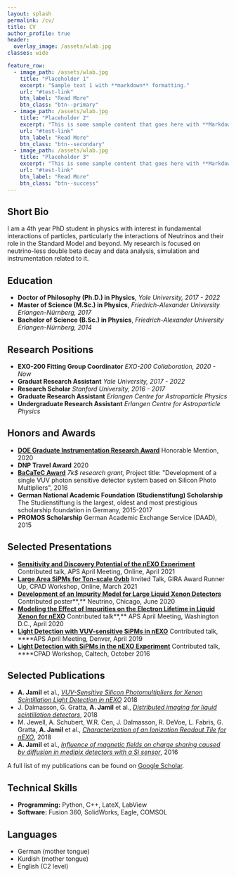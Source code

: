 ```yaml
---
layout: splash
permalink: /cv/
title: CV
author_profile: true
header:
  overlay_image: /assets/wlab.jpg
classes: wide

feature_row:
  - image_path: /assets/wlab.jpg
    title: "Placeholder 1"
    excerpt: "Sample text 1 with **markdown** formatting."
    url: "#test-link"
    btn_label: "Read More"
    btn_class: "btn--primary"
  - image_path: /assets/wlab.jpg
    title: "Placeholder 2"
    excerpt: "This is some sample content that goes here with **Markdown** formatting."
    url: "#test-link"
    btn_label: "Read More"
    btn_class: "btn--secondary"
  - image_path: /assets/wlab.jpg
    title: "Placeholder 3"
    excerpt: "This is some sample content that goes here with **Markdown** formatting."
    url: "#test-link"
    btn_label: "Read More"
    btn_class: "btn--success"
---
```




## Short Bio
I am a 4th year PhD student in physics with interest in fundamental interactions of particles, particularly the interactions of Neutrinos and their role in the Standard Model and beyond. My research is focused on neutrino-less double beta decay and data analysis, simulation and instrumentation related to it.

## Education
- **Doctor of Philosophy (Ph.D.) in Physics**, *Yale University, 2017 - 2022*
- **Master of Science (M.Sc.) in Physics**, *Friedrich-Alexander University Erlangen-Nürnberg, 2017*
- **Bachelor of Science (B.Sc.) in Physics**, *Friedrich-Alexander University Erlangen-Nürnberg, 2014*

## Research Positions
- **EXO-200 Fitting Group Coordinator** *EXO-200 Collaboration, 2020 - Now*
- **Graduat Research Assistant** *Yale University, 2017 - 2022*
- **Research Scholar** *Stanford University, 2016 - 2017*
- **Graduate Research Assistant** *Erlangen Centre for Astroparticle Physics*
- **Undergraduate Research Assistant** *Erlangen Centre for Astroparticle Physics*

## Honors and Awards
- **[DOE Graduate Instrumentation Research Award](https://detectors.fnal.gov/gira/gira-2020-results/)** Honorable Mention, 2020
- **DNP Travel Award** 2020
- **[BaCaTeC Award](http://www.bacatec.de/en/gefoerderte_projekte.html)**
*7k$ research grant,* Project title: "Development of a single VUV photon sensitive detector system based on Silicon Photo Multipliers", 2016
- **German National Academic Foundation (Studienstifung) Scholarship**
The Studienstiftung is the largest, oldest and most prestigious scholarship foundation in Germany, 2015-2017
- **PROMOS Scholarship** German Academic Exchange Service (DAAD), 2015

## Selected Presentations
- **[Sensitivity and Discovery Potential of the nEXO Experiment](https://meetings.aps.org/Meeting/APR21/Session/T13.6)**
Contributed talk, APS April Meeting, Online, April 2021
- **[Large Area SiPMs for Ton-scale 0vbb](https://indico.fnal.gov/event/46746/contributions/203542/)**
Invited Talk, GIRA Award Runner Up, CPAD Workshop, Online, March 2021
- **[Development of an Impurity Model for Large Liquid Xenon Detectors](https://indico.fnal.gov/event/19348/contributions/186462/)**
Contributed poster**,** Neutrino, Chicago, June 2020
- **[Modeling the Effect of Impurities on the Electron Lifetime in Liquid Xenon for nEXO](https://meetings.aps.org/Meeting/APR20/Session/D20.6)**
Contributed talk**,** APS April Meeting, Washington D.C., April 2020
- **[Light Detection with VUV-sensitive SiPMs in nEXO](https://meetings.aps.org/Meeting/APR19/Session/J10.8)**
Contributed talk, ****APS April Meeting, Denver, April 2019
- **[Light Detection with SiPMs in the nEXO Experiment](http://hep.caltech.edu/cpad2016/)**
Contributed talk, ****CPAD Workshop, Caltech, October 2016

## Selected Publications
- **A. Jamil** et al., *[VUV-Sensitive Silicon Photomultipliers for Xenon Scintillation Light Detection in nEXO](https://ieeexplore.ieee.org/document/8490731)* 2018
- J. Dalmasson, G. Gratta, **A. Jamil** et al., *[Distributed imaging for liquid scintillation detectors](https://journals.aps.org/prd/abstract/10.1103/PhysRevD.97.052006)*, 2018
- M. Jewell, A. Schubert, W.R. Cen, J. Dalmasson, R. DeVoe, L. Fabris, G. Gratta, **A. Jamil** et al., *[Characterization of an Ionization Readout Tile for nEXO](https://iopscience.iop.org/article/10.1088/1748-0221/13/01/P01006)*, 2018
- **A. Jamil** et al., *[Influence of magnetic fields on charge sharing caused by diffusion in medipix detectors with a Si sensor](https://www.sciencedirect.com/science/article/pii/S0168900215015041?via%3Dihub)*, 2016

A full list of my publications can be found on [Google Scholar](https://scholar.google.com/citations?user=Bw_nvqQAAAAJ&hl=en&oi=ao).

## Technical Skills
- **Programming:** Python, C++, LateX, LabView 
- **Software:** Fusion 360, SolidWorks, Eagle, COMSOL

## Languages
- German (mother tongue)
- Kurdish (mother tongue)
- English (C2 level)
